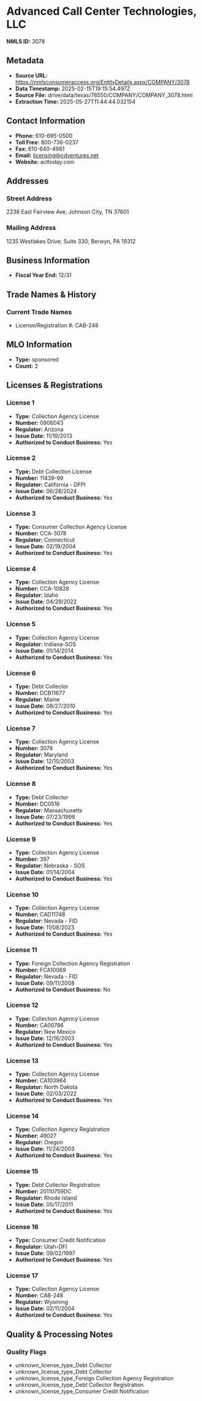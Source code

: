# Advanced Call Center Technologies, LLC

**NMLS ID:** 3078

## Metadata
- **Source URL:** https://nmlsconsumeraccess.org/EntityDetails.aspx/COMPANY/3078
- **Data Timestamp:** 2025-02-15T19:15:54.497Z
- **Source File:** drive/data/texas/78550/COMPANY/COMPANY_3078.html
- **Extraction Time:** 2025-05-27T11:44:44.032154

## Contact Information
- **Phone:** 610-695-0500
- **Toll Free:** 800-736-0237
- **Fax:** 610-640-4981
- **Email:** licensing@cdventures.net
- **Website:** acttoday.com

## Addresses
### Street Address
2238 East Fairview Ave; Johnson City, TN 37601

### Mailing Address
1235 Westlakes Drive; Suite 330; Berwyn, PA 19312

## Business Information
- **Fiscal Year End:** 12/31

## Trade Names & History
### Current Trade Names
- License/Registration #: CAB-248

## MLO Information
- **Type:** sponsored
- **Count:** 2

## Licenses & Registrations

### License 1
- **Type:** Collection Agency License
- **Number:** 0906043
- **Regulator:** Arizona
- **Issue Date:** 11/19/2013
- **Authorized to Conduct Business:** Yes

### License 2
- **Type:** Debt Collection License
- **Number:** 11439-99
- **Regulator:** California - DFPI
- **Issue Date:** 06/28/2024
- **Authorized to Conduct Business:** Yes

### License 3
- **Type:** Consumer Collection Agency License
- **Number:** CCA-3078
- **Regulator:** Connecticut
- **Issue Date:** 02/19/2004
- **Authorized to Conduct Business:** Yes

### License 4
- **Type:** Collection Agency License
- **Number:** CCA-10828
- **Regulator:** Idaho
- **Issue Date:** 04/29/2022
- **Authorized to Conduct Business:** Yes

### License 5
- **Type:** Collection Agency License
- **Regulator:** Indiana-SOS
- **Issue Date:** 01/14/2014
- **Authorized to Conduct Business:** Yes

### License 6
- **Type:** Debt Collector
- **Number:** DCB11677
- **Regulator:** Maine
- **Issue Date:** 08/27/2010
- **Authorized to Conduct Business:** Yes

### License 7
- **Type:** Collection Agency License
- **Number:** 3078
- **Regulator:** Maryland
- **Issue Date:** 12/15/2003
- **Authorized to Conduct Business:** Yes

### License 8
- **Type:** Debt Collector
- **Number:** DC0516
- **Regulator:** Massachusetts
- **Issue Date:** 07/23/1998
- **Authorized to Conduct Business:** Yes

### License 9
- **Type:** Collection Agency License
- **Number:** 397
- **Regulator:** Nebraska - SOS
- **Issue Date:** 01/14/2004
- **Authorized to Conduct Business:** Yes

### License 10
- **Type:** Collection Agency License
- **Number:** CAD11748
- **Regulator:** Nevada - FID
- **Issue Date:** 11/08/2023
- **Authorized to Conduct Business:** Yes

### License 11
- **Type:** Foreign Collection Agency Registration
- **Number:** FCA10069
- **Regulator:** Nevada - FID
- **Issue Date:** 09/11/2008
- **Authorized to Conduct Business:** No

### License 12
- **Type:** Collection Agency License
- **Number:** CA00786
- **Regulator:** New Mexico
- **Issue Date:** 12/16/2003
- **Authorized to Conduct Business:** Yes

### License 13
- **Type:** Collection Agency License
- **Number:** CA103964
- **Regulator:** North Dakota
- **Issue Date:** 02/03/2022
- **Authorized to Conduct Business:** Yes

### License 14
- **Type:** Collection Agency Registration
- **Number:** 49027
- **Regulator:** Oregon
- **Issue Date:** 11/24/2003
- **Authorized to Conduct Business:** Yes

### License 15
- **Type:** Debt Collector Registration
- **Number:** 20110759DC
- **Regulator:** Rhode Island
- **Issue Date:** 05/17/2011
- **Authorized to Conduct Business:** Yes

### License 16
- **Type:** Consumer Credit Notification
- **Regulator:** Utah-DFI
- **Issue Date:** 09/02/1997
- **Authorized to Conduct Business:** Yes

### License 17
- **Type:** Collection Agency License
- **Number:** CAB-248
- **Regulator:** Wyoming
- **Issue Date:** 02/11/2004
- **Authorized to Conduct Business:** Yes

## Quality & Processing Notes
### Quality Flags
- unknown_license_type_Debt Collector
- unknown_license_type_Debt Collector
- unknown_license_type_Foreign Collection Agency Registration
- unknown_license_type_Debt Collector Registration
- unknown_license_type_Consumer Credit Notification
